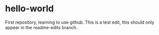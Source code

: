 # hello-world
First repository, learning to use github.
This is a test edit, this should only appear in the readme-edits branch.
